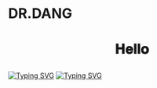  
# DR.DANG
<h1 align="center">
  <a target="_blank">
     
   
  𝐇𝐞𝐥𝐥𝐨   
   
    
  </a>
</h1>

[![Typing SVG](https://readme-typing-svg.herokuapp.com?color=FF0000&size=120&width=1250&height=350&lines=Hi+I'm+DR+DANG)](https://git.io/typing-svg) 
[![Typing SVG](https://readme-typing-svg.herokuapp.com?font=bold&color=FF0000&size=68&width=1250&height=180&lines=%E2%9E%AA+I'm+Bot+Developer;+%E2%9E%AA+I%E2%80%99m+Currently+Learning+Python+Pyrogram+%26+Telethon; )](https://git.io/typing-svg)

<br/>
<br/>
<a target="_blank">
   
